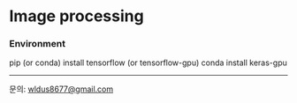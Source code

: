 # Image processing

### Environment    

pip (or conda) install tensorflow (or tensorflow-gpu)
conda install keras-gpu




---------------------------
문의: wldus8677@gmail.com    
   

